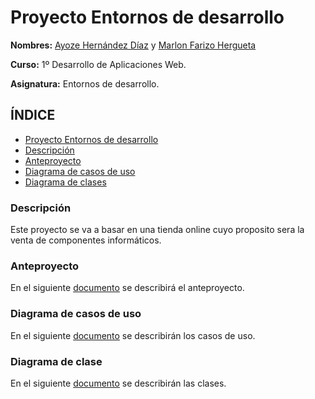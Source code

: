 # Proyecto Entornos de desarrollo <a name=id0></a>

**Nombres:** [Ayoze Hernández Díaz](https://github.com/ElPayo) y [Marlon Farizo Hergueta](https://github.com/marlonfrz)

**Curso:** 1º Desarrollo de Aplicaciones Web.

**Asignatura:** Entornos de desarrollo.

## ÍNDICE

+ [Proyecto Entornos de desarrollo](#id0)
+ [Descripción](#id1)
+ [Anteproyecto](#id2)
+ [Diagrama de casos de uso](./doc/diagrama_cu.md)
+ [Diagrama de clases](./doc/diagrama_cl.md)

### Descripción <a name=id1></a>

Este proyecto se va a basar en una tienda online cuyo proposito sera la venta de componentes informáticos.

### Anteproyecto <a name=id2></a>

En el siguiente [documento](./doc/anteproyecto.md) se describirá el anteproyecto.

### Diagrama de casos de uso <a name=id3></a>

En el siguiente [documento](./doc/diagrama_cu.md) se describirán los casos de uso.

### Diagrama de clase <a name=id4></a>

En el siguiente [documento](./doc/diagrama_cl.md) se describirán las clases.